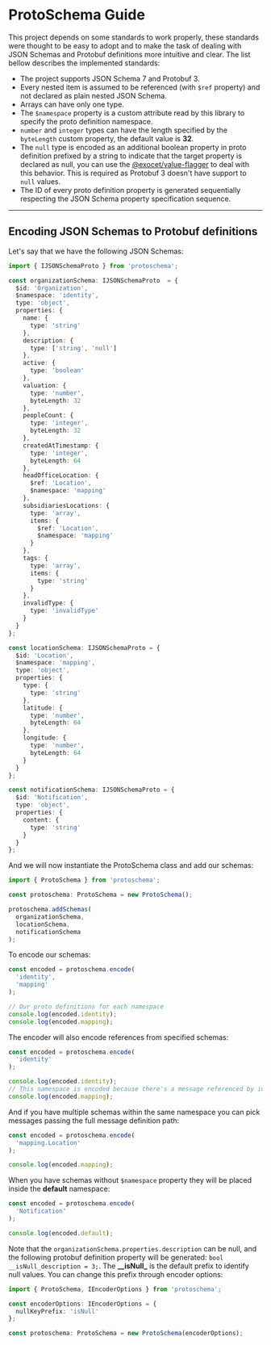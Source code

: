 # ProtoSchema Guide

This project depends on some standards to work properly, these standards were thought to be easy to adopt and to make the task of dealing with JSON Schemas and Protobuf definitions more intuitive and clear. The list bellow describes the implemented standards:

* The project supports JSON Schema 7 and Protobuf 3.
* Every nested item is assumed to be referenced (with `$ref` property) and not declared as plain nested JSON Schema.
* Arrays can have only one type.
* The `$namespace` property is a custom attribute read by this library to specify the proto definition namespace.
* `number` and `integer` types can have the length specified by the `byteLength` custom property, the default value is **32**.
* The `null` type is encoded as an additional boolean property in proto definition prefixed by a string to indicate that the target property is declared as null, you can use the [@exocet/value-flagger](https://github.com/exocet-engineering/exocet-value-flagger) to deal with this behavior. This is required as Protobuf 3 doesn't have support to `null` values.
* The ID of every proto definition property is generated sequentially respecting the JSON Schema property specification sequence.

-----------------------

## Encoding JSON Schemas to Protobuf definitions

Let's say that we have the following JSON Schemas:


```typescript
import { IJSONSchemaProto } from 'protoschema';

const organizationSchema: IJSONSchemaProto  = {
  $id: 'Organization',
  $namespace: 'identity',
  type: 'object',
  properties: {
    name: {
      type: 'string'
    },
    description: {
      type: ['string', 'null']
    },
    active: {
      type: 'boolean'
    },
    valuation: {
      type: 'number',
      byteLength: 32
    },
    peopleCount: {
      type: 'integer',
      byteLength: 32
    },
    createdAtTimestamp: {
      type: 'integer',
      byteLength: 64
    },
    headOfficeLocation: {
      $ref: 'Location',
      $namespace: 'mapping'
    },
    subsidiariesLocations: {
      type: 'array',
      items: {
        $ref: 'Location',
        $namespace: 'mapping'
      }
    },
    tags: {
      type: 'array',
      items: {
        type: 'string'
      }
    },
    invalidType: {
      type: 'invalidType'
    }
  }
};

const locationSchema: IJSONSchemaProto = {
  $id: 'Location',
  $namespace: 'mapping',
  type: 'object',
  properties: {
    type: {
      type: 'string'
    },
    latitude: {
      type: 'number',
      byteLength: 64
    },
    longitude: {
      type: 'number',
      byteLength: 64
    }
  }
};

const notificationSchema: IJSONSchemaProto = {
  $id: 'Notification',
  type: 'object',
  properties: {
    content: {
      type: 'string'
    }
  }
};
```

And we will now instantiate the ProtoSchema class and add our schemas:

```typescript
import { ProtoSchema } from 'protoschema';

const protoschema: ProtoSchema = new ProtoSchema();

protoschema.addSchemas(
  organizationSchema,
  locationSchema,
  notificationSchema
);
```

To encode our schemas:

```typescript
const encoded = protoschema.encode(
  'identity',
  'mapping'
);

// Our proto definitions for each namespace
console.log(encoded.identity);
console.log(encoded.mapping);
```

The encoder will also encode references from specified schemas:

```typescript
const encoded = protoschema.encode(
  'identity'
);

console.log(encoded.identity);
// This namespace is encoded because there's a message referenced by identity namespace
console.log(encoded.mapping);
```

And if you have multiple schemas within the same namespace you can pick messages passing the full message definition path:

```typescript
const encoded = protoschema.encode(
  'mapping.Location'
);

console.log(encoded.mapping);
```

When you have schemas without `$namespace` property they will be placed inside the **default** namespace:

```typescript
const encoded = protoschema.encode(
  'Notification'
);

console.log(encoded.default);
```

Note that the `organizationSchema.properties.description` can be null, and the following protobuf definition property will be generated: `bool __isNull_description = 3;`. The **\_\_isNull\_** is the default prefix to identify null values. You can change this prefix through encoder options:


```typescript
import { ProtoSchema, IEncoderOptions } from 'protoschema';

const encoderOptions: IEncoderOptions = {
  nullKeyPrefix: 'isNull'
};

const protoschema: ProtoSchema = new ProtoSchema(encoderOptions);
```